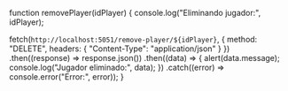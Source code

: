 function removePlayer(idPlayer) {
  console.log("Eliminando jugador:", idPlayer);

  fetch(`http://localhost:5051/remove-player/${idPlayer}`, {
    method: "DELETE",
    headers: { "Content-Type": "application/json" }
  })
    .then((response) => response.json())
    .then((data) => {
      alert(data.message);
      console.log("Jugador eliminado:", data);
    })
    .catch((error) => console.error("Error:", error));
}
